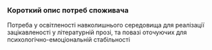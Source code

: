 ### Короткий опис потреб споживача

Потреба у освітленості навколишнього середовища для реалізації зацікавленості у літературній прозі, та повазі оточуючих для психологічно-емоціональній стабільності